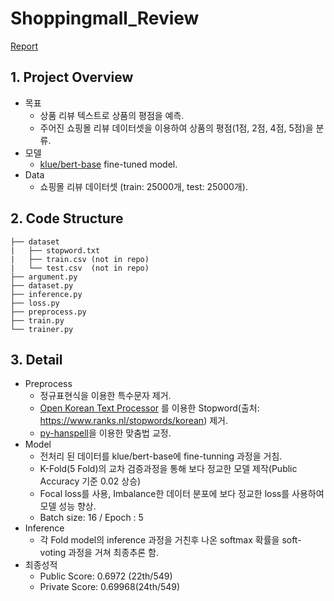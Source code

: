 # Shoppingmall_Review
[Report](https://sangryu-notes.notion.site/b41c456530814625b00ba0575ab2dcdf)
## 1. Project Overview
  - 목표
    - 상품 리뷰 텍스트로 상품의 평점을 예측.
    - 주어진 쇼핑몰 리뷰 데이터셋을 이용하여 상품의 평점(1점, 2점, 4점, 5점)을 분류.
  - 모델
    - [klue/bert-base](https://github.com/KLUE-benchmark/KLUE) fine-tuned model.
  - Data
    - 쇼핑몰 리뷰 데이터셋 (train: 25000개, test: 25000개).

## 2. Code Structure
``` text
├── dataset
|   ├── stopword.txt
|   ├── train.csv (not in repo)
|   └── test.csv  (not in repo)
├── argument.py
├── dataset.py
├── inference.py
├── loss.py
├── preprocess.py
├── train.py
└── trainer.py
```

## 3. Detail 
  - Preprocess 
    - 정규표현식을 이용한 특수문자 제거.
    - [Open Korean Text Processor](https://github.com/open-korean-text/open-korean-text) 를 이용한 Stopword(출처: https://www.ranks.nl/stopwords/korean) 제거.
    - [py-hanspell](https://github.com/ssut/py-hanspell)을 이용한 맞춤법 교정.
  - Model
    - 전처리 된 데이터를 klue/bert-base에 fine-tunning 과정을 거침.
    - K-Fold(5 Fold)의 교차 검증과정을 통해 보다 정교한 모델 제작(Public Accuracy 기준 0.02 상승)
    - Focal loss를 사용, Imbalance한 데이터 분포에 보다 정교한 loss를 사용하여 모델 성능 향상.
    - Batch size: 16 / Epoch : 5
  - Inference
    - 각 Fold model의 inference 과정을 거친후 나온 softmax 확률을 soft-voting 과정을 거쳐 최종추론 함.
  - 최종성적
    - Public Score: 0.6972 (22th/549)
    - Private Score: 0.69968(24th/549)
